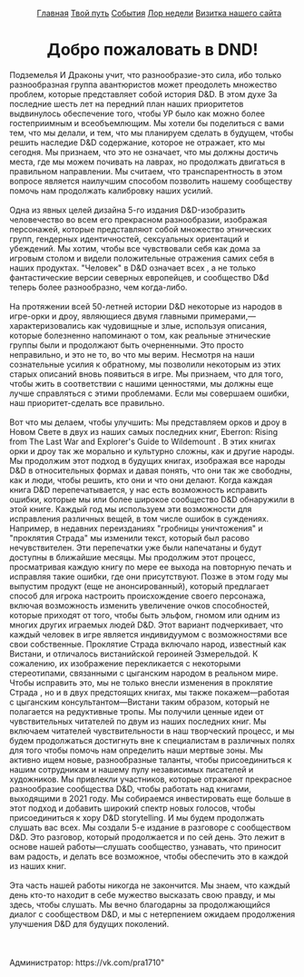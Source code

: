 <!DOCTYPE html>
<html lang="en">
<head>
    <meta charset="UTF-8" />
        <div align="center">
            <ul id="navbar">
                <a href="сайт.html">Главная</a>
                <a href="путь.html">Твой путь</a>
                <a href="ивентс.html">События</a>
                <a href="викньюс.html">Лор недели</a>
                <a href="визитка.html">Визитка нашего сайта</a>
            </ul>
        </div>
    </header>
    <h1><div align="center"> Добро пожаловать в DND! </div></h1>
Подземелья И Драконы учит, что разнообразие-это сила, ибо только разнообразная группа авантюристов может преодолеть множество проблем, которые представляет собой история D&D.
    В этом духе За последние шесть лет на передний план наших приоритетов выдвинулось обеспечение того, чтобы УР было как можно более гостеприимным и всеобъемлющим. Мы хотели бы поделиться с вами тем, что мы делали,
    и тем, что мы планируем сделать в будущем, чтобы решить наследие D&D содержание, которое не отражает, кто мы сегодня. Мы признаем, что это не означает, что мы должны достичь места, где мы можем почивать на лаврах,
    но продолжать двигаться в правильном направлении. Мы считаем, что транспарентность в этом вопросе является наилучшим способом позволить нашему сообществу помочь нам продолжать калибровку наших усилий.
    <br><br>
    Одна из явных целей дизайна 5-го издания D&D-изобразить человечество во всем его прекрасном разнообразии, изображая персонажей, которые представляют собой множество этнических групп, гендерных идентичностей,
    сексуальных ориентаций и убеждений. Мы хотим, чтобы все чувствовали себя как дома за игровым столом и видели положительные отражения самих себя в наших продуктах. "Человек" в D&D означает всех , а не только
    фантастические версии северных европейцев, и сообщество D&d теперь более разнообразно, чем когда-либо.
    <br><br>
    На протяжении всей 50-летней истории D&D некоторые из народов в игре-орки и дроу, являющиеся двумя главными примерами,—характеризовались как чудовищные и злые, используя описания, которые болезненно напоминают о том,
    как реальные этнические группы были и продолжают быть очерненными. Это просто неправильно, и это не то, во что мы верим. Несмотря на наши сознательные усилия к обратному, мы позволили некоторым из этих старых описаний
    вновь появиться в игре. Мы признаем, что для того, чтобы жить в соответствии с нашими ценностями, мы должны еще лучше справляться с этими проблемами. Если мы совершаем ошибки, наш приоритет-сделать все правильно.
    <br><br>
    Вот что мы делаем, чтобы улучшить:
    Мы представляем орков и дроу в Новом Свете в двух из наших самых последних книг, Eberron: Rising from The Last War and Explorer's Guide to Wildemount . В этих книгах орки и дроу так же морально и культурно сложны, как
    и другие народы. Мы продолжим этот подход в будущих книгах, изображая все народы D&D в относительных формах и давая понять, что они так же свободны, как и люди, чтобы решить, кто они и что они делают.
    Когда каждая книга D&D перепечатывается, у нас есть возможность исправить ошибки, которые мы или более широкое сообщество D&D обнаружили в этой книге. Каждый год мы используем эти возможности для исправления различных
    вещей, в том числе ошибок в суждениях. Например, в недавних переизданиях "гробницы уничтожения" и "проклятия Страда" мы изменили текст, который был расово нечувствителен. Эти перепечатки уже были напечатаны и будут
    доступны в ближайшие месяцы. Мы продолжим этот процесс, просматривая каждую книгу по мере ее выхода на повторную печать и исправляя такие ошибки, где они присутствуют.
    Позже в этом году мы выпустим продукт (еще не анонсированный), который предлагает способ для игрока настроить происхождение своего персонажа, включая возможность изменить увеличение очков способностей, которые
    приходят от того, чтобы быть эльфом, гномом или одним из многих других играемых людей D&D. Этот вариант подчеркивает, что каждый человек в игре является индивидуумом с возможностями все свои собственные.
    Проклятие Страда включало народ, известный как Вистани, и отличалось вистанийской героиней Эзмерельдой. К сожалению, их изображение перекликается с некоторыми стереотипами, связанными с цыганским народом в реальном
    мире. Чтобы исправить это, мы не только внесли изменения в проклятие Страда , но и в двух предстоящих книгах, мы также покажем—работая с цыганским консультантом—Вистани таким образом, который не полагается на
    редуктивные тропы.
    Мы получили ценные идеи от чувствительных читателей по двум из наших последних книг. Мы включаем читателей чувствительности в наш творческий процесс, и мы будем продолжаться достигнуть вне к специалистам в различных
    полях для того чтобы помочь нам определить наши мертвые зоны.
    Мы активно ищем новые, разнообразные таланты, чтобы присоединиться к нашим сотрудникам и нашему пулу независимых писателей и художников. Мы привлекли участников, которые отражают прекрасное разнообразие сообщества D&D,
    чтобы работать над книгами, выходящими в 2021 году. Мы собираемся инвестировать еще больше в этот подход и добавить широкий спектр новых голосов, чтобы присоединиться к хору D&D storytelling.
    И мы будем продолжать слушать вас всех. Мы создали 5-е издание в разговоре с сообществом D&D. Это разговор, который продолжается и по сей день. Это лежит в основе нашей работы—слушать сообщество, узнавать, что приносит
    вам радость, и делать все возможное, чтобы обеспечить это в каждой из наших книг.
    <br><br>
    Эта часть нашей работы никогда не закончится. Мы знаем, что каждый день кто-то находит в себе мужество высказать свою правду, и мы здесь, чтобы слушать. Мы вечно благодарны за продолжающийся диалог с сообществом D&D,
    и мы с нетерпением ожидаем продолжения улучшения D&D для будущих поколений.    <br><br>
    <br><br>Администратор: https://vk.com/pra1710"</a>
</body>
</html>
